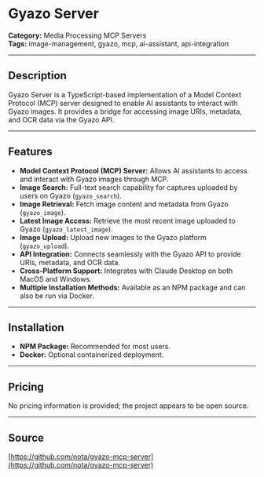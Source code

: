# Gyazo Server

**Category:** Media Processing MCP Servers  
**Tags:** image-management, gyazo, mcp, ai-assistant, api-integration

---

## Description
Gyazo Server is a TypeScript-based implementation of a Model Context Protocol (MCP) server designed to enable AI assistants to interact with Gyazo images. It provides a bridge for accessing image URIs, metadata, and OCR data via the Gyazo API.

---

## Features
- **Model Context Protocol (MCP) Server:** Allows AI assistants to access and interact with Gyazo images through MCP.
- **Image Search:** Full-text search capability for captures uploaded by users on Gyazo (`gyazo_search`).
- **Image Retrieval:** Fetch image content and metadata from Gyazo (`gyazo_image`).
- **Latest Image Access:** Retrieve the most recent image uploaded to Gyazo (`gyazo_latest_image`).
- **Image Upload:** Upload new images to the Gyazo platform (`gyazo_upload`).
- **API Integration:** Connects seamlessly with the Gyazo API to provide URIs, metadata, and OCR data.
- **Cross-Platform Support:** Integrates with Claude Desktop on both MacOS and Windows.
- **Multiple Installation Methods:** Available as an NPM package and can also be run via Docker.

---

## Installation
- **NPM Package:** Recommended for most users.
- **Docker:** Optional containerized deployment.

---

## Pricing
No pricing information is provided; the project appears to be open source.

---

## Source
[https://github.com/nota/gyazo-mcp-server](https://github.com/nota/gyazo-mcp-server)

